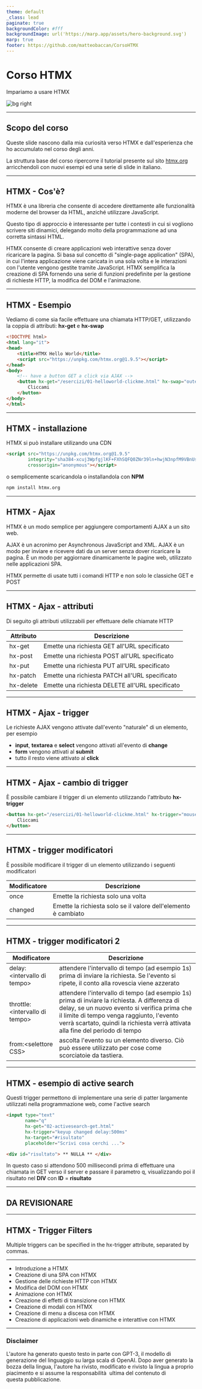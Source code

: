 ```yaml
---
theme: default
_class: lead
paginate: true
backgroundColor: #fff
backgroundImage: url('https://marp.app/assets/hero-background.svg')
marp: true
footer: https://github.com/matteobaccan/CorsoHTMX
---
```


# Corso HTMX

Impariamo a usare HTMX

![bg right](img/matteo-baccan.jpg)

<!-- _paginate: false -->
<!-- _footer: "" -->

---

## Scopo del corso

Queste slide nascono dalla mia curiosità verso HTMX e dall'esperienza che ho accumulato nel corso degli anni.

La struttura base del corso ripercorre il tutorial presente sul sito [htmx.org](https://htmx.org/) arricchendoli con nuovi esempi ed una serie di slide in italiano.

---

## HTMX - Cos'è?

HTMX è una libreria che consente di accedere direttamente alle funzionalità moderne del browser da HTML, anziché utilizzare JavaScript.

Questo tipo di approccio è interessante per tutte i contesti in cui si vogliono scrivere siti dinamici, delegando molto della programmazione ad una corretta sintassi HTML.

HTMX consente di creare applicazioni web interattive senza dover ricaricare la pagina. Si basa sul concetto di "single-page application" (SPA), in cui l'intera applicazione viene caricata in una sola volta e le interazioni con l'utente vengono gestite tramite JavaScript. HTMX semplifica la creazione di SPA fornendo una serie di funzioni predefinite per la gestione di richieste HTTP, la modifica del DOM e l'animazione.

---

## HTMX - Esempio

Vediamo di come sia facile effettuare una chiamata HTTP/GET, utilizzando la coppia di attributi: **hx-get** e **hx-swap**

```html
<!DOCTYPE html>
<html lang="it">
<head>
    <title>HTMX Hello World</title>
    <script src="https://unpkg.com/htmx.org@1.9.5"></script>
</head>
<body>
    <!-- have a button GET a click via AJAX -->
    <button hx-get="/esercizi/01-helloworld-clickme.html" hx-swap="outerHTML">
        Cliccami
    </button>
</body>
</html>
```

---

## HTMX - installazione

HTMX si può installare utilizando una CDN

```html
<script src="https://unpkg.com/htmx.org@1.9.5" 
        integrity="sha384-xcuj3WpfgjlKF+FXhSQFQ0ZNr39ln+hwjN3npfM9VBnUskLolQAcN80McRIVOPuO" 
        crossorigin="anonymous"></script>
```

o semplicemente scaricandola o installandola con **NPM**

```bash
npm install htmx.org
```

---

## HTMX - Ajax

HTMX è un modo semplice per aggiungere comportamenti AJAX a un sito web.

AJAX è un acronimo per Asynchronous JavaScript and XML. AJAX è un modo per inviare e ricevere dati da un server senza dover ricaricare la pagina. È un modo per aggiornare dinamicamente le pagine web, utilizzato nelle applicazioni SPA.

HTMX permette di usate tutti i comandi HTTP e non solo le classiche GET e POST

---

## HTMX - Ajax - attributi

Di seguito gli attributi utilizzabili per effettuare delle chiamate HTTP

| Attributo | Descrizione |
|-----------|-------------|
| hx-get | Emette una richiesta GET all'URL specificato |
| hx-post | Emette una richiesta POST all'URL specificato |
| hx-put | Emette una richiesta PUT all'URL specificato |
| hx-patch| Emette una richiesta PATCH all'URL specificato |
| hx-delete | Emette una richiesta DELETE all'URL specificato |

---

## HTMX - Ajax - trigger

Le richieste AJAX vengono attivate dall'evento "naturale" di un elemento, per esempio

* **input**, **textarea** e **select** vengono attivati all'evento di **change**
* **form** vengono attivati al **submit**
* tutto il resto viene attivato al **click**

---

## HTMX - Ajax - cambio di trigger

È possibile cambiare il trigger di un elemento utilizzando l'attributo **hx-trigger**

```html
<button hx-get="/esercizi/01-helloworld-clickme.html" hx-trigger="mouseover">
    Cliccami
</button>
```

---

## HTMX - trigger modificatori

È possibile modificare il trigger di un elemento utilizzando i seguenti modificatori

| Modificatore | Descrizione |
|--------------|-------------|
| once | Emette la richiesta solo una volta |
| changed  | Emette la richiesta solo se il valore dell'elemento è cambiato |

---

## HTMX - trigger modificatori 2

| Modificatore | Descrizione |
|--------------|-------------|
| delay:&lt;intervallo di tempo&gt; | attendere l'intervallo di tempo (ad esempio 1s) prima di inviare la richiesta. Se l'evento si ripete, il conto alla rovescia viene azzerato |
| throttle:&lt;intervallo di tempo&gt; | attendere l'intervallo di tempo (ad esempio 1s) prima di inviare la richiesta. A differenza di delay, se un nuovo evento si verifica prima che il limite di tempo venga raggiunto, l'evento verrà scartato, quindi la richiesta verrà attivata alla fine del periodo di tempo|
| from:&lt;selettore CSS&gt; | ascolta l'evento su un elemento diverso. Ciò può essere utilizzato per cose come scorciatoie da tastiera.|

---

## HTMX - esempio di active search

Questi trigger permettono di implementare una serie di patter largamente utilizzati nella programmazione web, come l'active search

```html
<input type="text" 
       name="q" 
       hx-get="02-activesearch-get.html" 
       hx-trigger="keyup changed delay:500ms"
       hx-target="#risultato" 
       placeholder="Scrivi cosa cerchi ...">

<div id="risultato"> ** NULLA ** </div>
```

In questo caso si attendono 500 millisecondi prima di effettuare una chiamata in GET verso il server e passare il parametro q, visualizzando poi il risultato nel **DIV** con **ID** = **risultato**

---

## DA REVISIONARE ##

---

## HTMX - Trigger Filters

Multiple triggers can be specified in the hx-trigger attribute, separated by commas.

---

* Introduzione a HTMX
* Creazione di una SPA con HTMX
* Gestione delle richieste HTTP con HTMX
* Modifica del DOM con HTMX
* Animazione con HTMX
* Creazione di effetti di transizione con HTMX
* Creazione di modali con HTMX
* Creazione di menu a discesa con HTMX
* Creazione di applicazioni web dinamiche e interattive con HTMX

---

### Disclaimer

L'autore ha generato questo testo in parte con GPT-3, il modello di generazione del linguaggio su larga scala di OpenAI. Dopo aver generato la bozza della lingua, l'autore ha rivisto, modificato e rivisto la lingua a proprio piacimento e si assume la responsabilità  ultima del contenuto di questa pubblicazione.
